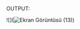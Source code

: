 OUTPUT:

 ![](![Ekran Görüntüsü (13)](https://user-images.githubusercontent.com/81915186/230473988-9132cc24-ec2b-4a33-bc5f-7c47aaba8c07.png))

